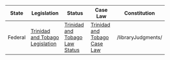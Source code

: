 | State | Legislation | Status | Case Law | Constitution |
|-------|-------------|--------|----------|-------------|
| Federal | [Trinidad and Tobago Legislation](https://rgd.legalaffairs.gov.tt/Laws2/Alphabetical_List/lawspdfs/78.01.pdf) | [Trinidad and Tobago Law Status](https://www.legalaffairs.gov.tt/Resources/Resources.aspx) | [Trinidad and Tobago Case Law](http://webopac.ttlawcourts.org/libraryJudgments/) |/libraryJudgments/| [Trinidad and Tobago Constitution](https://rgd.legalaffairs.gov.tt/Laws2/Constitution.pdf) |